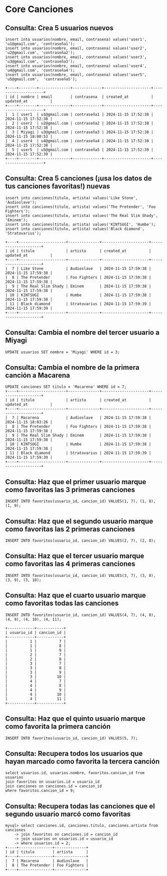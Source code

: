 # Core Canciones


## Consulta: Crea 5 usuarios nuevos
```
insert into usuarios(nombre, email, contrasena) values('user1', 'u1@gmail.com', 'contraseña1');
insert into usuarios(nombre, email, contrasena) values('user2', 'u2@gmail.com', 'contraseña2');
insert into usuarios(nombre, email, contrasena) values('user3', 'u3@gmail.com', 'contraseña3');
insert into usuarios(nombre, email, contrasena) values('user4', 'u4@gmail.com', 'contraseña4');
insert into usuarios(nombre, email, contrasena) values('user5', 'u5@gmail.com',  'contraseña5');

+----+--------+--------------+-------------+---------------------+---------------------+
| id | nombre | email        | contrasena  | created_at          | updated_at          |
+----+--------+--------------+-------------+---------------------+---------------------+
|  1 | user1  | u1@gmail.com | contraseña1 | 2024-11-15 17:52:38 | 2024-11-15 17:52:38 |
|  2 | user2  | u2@gmail.com | contraseña2 | 2024-11-15 17:52:38 | 2024-11-15 17:52:38 |
|  3 | Miyagi | u3@gmail.com | contraseña3 | 2024-11-15 17:52:38 | 2024-11-15 18:00:53 |
|  4 | user4  | u4@gmail.com | contraseña4 | 2024-11-15 17:52:38 | 2024-11-15 17:52:38 |
|  5 | user5  | u5@gmail.com | contraseña5 | 2024-11-15 17:52:39 | 2024-11-15 17:52:39 |
+----+--------+--------------+-------------+---------------------+---------------------+

```

## Consulta: Crea 5 canciones (¡usa los datos de tus canciones favoritas!) nuevas
```
insert into canciones(titulo, artista) values('Like Stone', 'Audioslave');
insert into canciones(titulo, artista) values('The Pretender', 'Foo Fighters');
insert into canciones(titulo, artista) values('The Real Slim Shady', 'Eminem');
insert into canciones(titulo, artista) values('KINTSUGI', 'Humbe');
insert into canciones(titulo, artista) values('Black diamond', 'Stratovarius');

+----+---------------------+--------------+---------------------+---------------------+
| id | titulo              | artista      | created_at          | updated_at          |
+----+---------------------+--------------+---------------------+---------------------+
|  7 | Like Stone          | Audioslave   | 2024-11-15 17:59:38 | 2024-11-15 17:59:38 |
|  8 | The Pretender       | Foo Fighters | 2024-11-15 17:59:38 | 2024-11-15 17:59:38 |
|  9 | The Real Slim Shady | Eminem       | 2024-11-15 17:59:38 | 2024-11-15 17:59:38 |
| 10 | KINTSUGI            | Humbe        | 2024-11-15 17:59:38 | 2024-11-15 17:59:38 |
| 11 | Black diamond       | Stratovarius | 2024-11-15 17:59:39 | 2024-11-15 17:59:39 |
+----+---------------------+--------------+---------------------+---------------------+
```
## Consulta: Cambia el nombre del tercer usuario a Miyagi

```
UPDATE usuarios SET nombre = 'Miyagi' WHERE id = 3;
```

## Consulta: Cambia el nombre de la primera canción a Macarena
```
UPDATE canciones SET titulo = 'Macarena' WHERE id = 7;
+----+---------------------+--------------+---------------------+---------------------+
| id | titulo              | artista      | created_at          | updated_at          |
+----+---------------------+--------------+---------------------+---------------------+
|  7 | Macarena            | Audioslave   | 2024-11-15 17:59:38 | 2024-11-15 18:03:26 |
|  8 | The Pretender       | Foo Fighters | 2024-11-15 17:59:38 | 2024-11-15 17:59:38 |
|  9 | The Real Slim Shady | Eminem       | 2024-11-15 17:59:38 | 2024-11-15 17:59:38 |
| 10 | KINTSUGI            | Humbe        | 2024-11-15 17:59:38 | 2024-11-15 17:59:38 |
| 11 | Black diamond       | Stratovarius | 2024-11-15 17:59:39 | 2024-11-15 17:59:39 |
+----+---------------------+--------------+---------------------+---------------------+
```
## Consulta: Haz que el primer usuario marque como favoritas las 3 primeras canciones

```
INSERT INTO favoritos(usuario_id, cancion_id) VALUES(1, 7), (1, 8), (1, 9);

```

## Consulta: Haz que el segundo usuario marque como favoritas las 2 primeras canciones
```
INSERT INTO favoritos(usuario_id, cancion_id) VALUES(2, 7), (2, 8);
```
## Consulta: Haz que el tercer usuario marque como favoritas las 4 primeras canciones
```
INSERT INTO favoritos(usuario_id, cancion_id) VALUES(3, 7), (3, 8), (3, 9), (3, 10);
```

## Consulta: Haz que el cuarto usuario marque como favoritas todas las canciones
```
INSERT INTO favoritos(usuario_id, cancion_id) VALUES(4, 7), (4, 8), (4, 9), (4, 10), (4, 11);

+------------+------------+
| usuario_id | cancion_id |
+------------+------------+
|          1 |          7 |
|          1 |          8 |
|          1 |          9 |
|          2 |          7 |
|          2 |          8 |
|          3 |          7 |
|          3 |          8 |
|          3 |          9 |
|          3 |         10 |
|          4 |          7 |
|          4 |          8 |
|          4 |          9 |
|          4 |         10 |
|          4 |         11 |
+------------+------------+
```
## Consulta: Haz que el quinto usuario marque como favorita la primera canción

```
INSERT INTO favoritos(usuario_id, cancion_id) VALUES(5, 7);
```
## Consulta: Recupera todos los usuarios que hayan marcado como favorita la tercera canción
```
select usuarios.id, usuarios.nombre, favoritos.cancion_id from usuarios
join favoritos on usuarios.id = usuario_id
join canciones on canciones.id = cancion_id
where favoritos.cancion_id = 9;
```

## Consulta: Recupera todas las canciones que el segundo usuario marcó como favoritas
```
mysql> select canciones.id, canciones.titulo, canciones.artista from canciones
    -> join favoritos on canciones.id = cancion_id
    -> join usuarios on usuarios.id = usuario_id
    -> where usuarios.id = 2;
+----+---------------+--------------+
| id | titulo        | artista      |
+----+---------------+--------------+
|  7 | Macarena      | Audioslave   |
|  8 | The Pretender | Foo Fighters |
+----+---------------+--------------+
```
